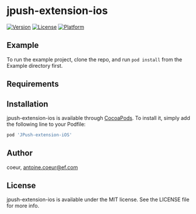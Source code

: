 # jpush-extension-ios

[![Version](https://img.shields.io/cocoapods/v/jpush-extension-ios.svg?style=flat)](https://cocoapods.org/pods/jpush-extension-ios)
[![License](https://img.shields.io/cocoapods/l/jpush-extension-ios.svg?style=flat)](https://cocoapods.org/pods/jpush-extension-ios)
[![Platform](https://img.shields.io/cocoapods/p/jpush-extension-ios.svg?style=flat)](https://cocoapods.org/pods/jpush-extension-ios)

## Example

To run the example project, clone the repo, and run `pod install` from the Example directory first.

## Requirements

## Installation

jpush-extension-ios is available through [CocoaPods](https://cocoapods.org). To install
it, simply add the following line to your Podfile:

```ruby
pod 'JPush-extension-iOS'
```

## Author

coeur, antoine.coeur@ef.com

## License

jpush-extension-ios is available under the MIT license. See the LICENSE file for more info.
